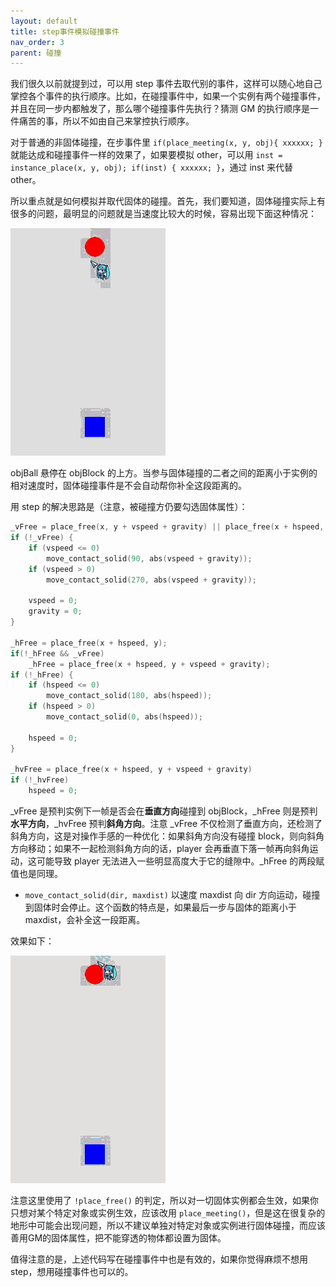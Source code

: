 ```yaml
---
layout: default
title: step事件模拟碰撞事件
nav_order: 3
parent: 碰撞
---
```


我们很久以前就提到过，可以用 step 事件去取代别的事件，这样可以随心地自己掌控各个事件的执行顺序。比如，在碰撞事件中，如果一个实例有两个碰撞事件，并且在同一步内都触发了，那么哪个碰撞事件先执行？猜测 GM 的执行顺序是一件痛苦的事，所以不如由自己来掌控执行顺序。

对于普通的非固体碰撞，在步事件里 `if(place_meeting(x, y, obj){ xxxxxx; }` 就能达成和碰撞事件一样的效果了，如果要模拟 other，可以用 `inst = instance_place(x, y, obj); if(inst) { xxxxxx; }`，通过 inst 来代替 other。

所以重点就是如何模拟并取代固体的碰撞。首先，我们要知道，固体碰撞实际上有很多的问题，最明显的问题就是当速度比较大的时候，容易出现下面这种情况：

![Result Solid](/assets/images/collision/result_solid3.gif)

objBall 悬停在 objBlock 的上方。当参与固体碰撞的二者之间的距离小于实例的相对速度时，固体碰撞事件是不会自动帮你补全这段距离的。

用 step 的解决思路是（注意，被碰撞方仍要勾选固体属性）：

```c
_vFree = place_free(x, y + vspeed + gravity) || place_free(x + hspeed, y + vspeed + gravity);
if (!_vFree) {
    if (vspeed <= 0)
        move_contact_solid(90, abs(vspeed + gravity));
    if (vspeed > 0)
        move_contact_solid(270, abs(vspeed + gravity));

    vspeed = 0;
    gravity = 0;
}

_hFree = place_free(x + hspeed, y);
if(!_hFree && _vFree)
    _hFree = place_free(x + hspeed, y + vspeed + gravity);
if (!_hFree) {
    if (hspeed <= 0)
        move_contact_solid(180, abs(hspeed));
    if (hspeed > 0)
        move_contact_solid(0, abs(hspeed));

    hspeed = 0;
}

_hvFree = place_free(x + hspeed, y + vspeed + gravity)
if (!_hvFree)
    hspeed = 0;
```

\_vFree 是预判实例下一帧是否会在**垂直方向**碰撞到 objBlock，\_hFree 则是预判**水平方向**，\_hvFree 预判**斜角方向**。注意 \_vFree 不仅检测了垂直方向，还检测了斜角方向，这是对操作手感的一种优化：如果斜角方向没有碰撞 block，则向斜角方向移动；如果不一起检测斜角方向的话，player 会再垂直下落一帧再向斜角运动，这可能导致 player 无法进入一些明显高度大于它的缝隙中。\_hFree 的两段赋值也是同理。

* `move_contact_solid(dir, maxdist)` 以速度 maxdist 向 dir 方向运动，碰撞到固体时会停止。这个函数的特点是，如果最后一步与固体的距离小于 maxdist，会补全这一段距离。

效果如下：

![Result Solid](/assets/images/collision/result_solid4.gif)

注意这里使用了 `!place_free()` 的判定，所以对一切固体实例都会生效，如果你只想对某个特定对象或实例生效，应该改用 `place_meeting()`，但是这在很复杂的地形中可能会出现问题，所以不建议单独对特定对象或实例进行固体碰撞，而应该善用GM的固体属性，把不能穿透的物体都设置为固体。

值得注意的是，上述代码写在碰撞事件中也是有效的，如果你觉得麻烦不想用 step，想用碰撞事件也可以的。
